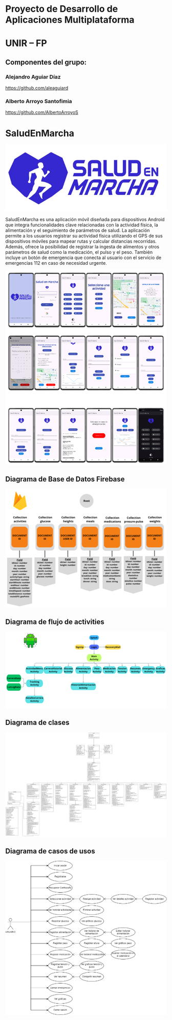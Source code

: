 # Proyecto de Desarrollo de Aplicaciones Multiplataforma 

# UNIR – FP

## Componentes del grupo:

### Alejandro Aguiar Díaz
https://github.com/aleaguiard

### Alberto Arroyo Santofimia
https://github.com/AlbertoArroyoS


# SaludEnMarcha 

![Imagen](img/logo2.png)


SaludEnMarcha es una aplicación móvil diseñada para dispositivos Android que integra funcionalidades clave relacionadas con la actividad física, la alimentación y el seguimiento de parámetros de salud. 
La aplicación permite a los usuarios registrar su actividad física utilizando el GPS de sus dispositivos móviles para mapear rutas y calcular distancias recorridas. 
Además, ofrece la posibilidad de registrar la ingesta de alimentos y otros parámetros de salud como la medicación, el pulso y el peso. 
También incluye un botón de emergencia que conecta al usuario con el servicio de emergencias 112 en caso de necesidad urgente.

![Imagen](img/mock.png)

## Diagrama de Base de Datos Firebase

![Imagen](img/Firebase.png)


## Diagrama de flujo de activities

![Imagen](img/DiagramaActivities.png)

## Diagrama de clases 

![Imagen](img/DiagramaClases.png)

## Diagrama de casos de usos

![Imagen](img/DiagramaUso.png)



